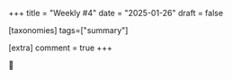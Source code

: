 +++
title = "Weekly #4"
date = "2025-01-26"
draft = false

[taxonomies]
tags=["summary"]

[extra]
comment = true
+++

🍇
